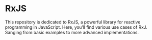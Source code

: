 # RxJS
This repository is dedicated to RxJS, a powerful library for reactive programming in JavaScript. Here, you'll find various use cases of RxJ. Sanging from basic examples to more advanced implementations.
